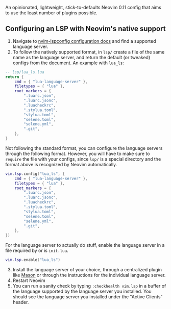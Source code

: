 An opinionated, lightweight, stick-to-defaults Neovim 0.11 config that aims to use the least number of plugins possible.

## Configuring an LSP with Neovim's native support

1. Navigate to [nvim-lspconfig configuration docs](https://github.com/neovim/nvim-lspconfig/blob/master/doc/configs.md) and find a supported language server.
2. To follow the natively supported format, in `lsp/` create a file of the same name as the language server, and return the default (or tweaked) configs from the document. An example with `lua_ls`:

```lua
-- lsp/lua_ls.lua
return {
	cmd = { "lua-language-server" },
	filetypes = { "lua" },
	root_markers = {
		".luarc.json",
		".luarc.jsonc",
		".luacheckrc",
		".stylua.toml",
		"stylua.toml",
		"selene.toml",
		"selene.yml",
		".git",
	},
}
```

Not following the standard format, you can configure the language servers through the following format. However, you will have to make sure to `require` the file with your configs, since `lsp/` is a special directory and the format above is recognized by Neovim automatically.

```lua
vim.lsp.config("lua_ls", {
	cmd = { "lua-language-server" },
	filetypes = { "lua" },
	root_markers = {
		".luarc.json",
		".luarc.jsonc",
		".luacheckrc",
		".stylua.toml",
		"stylua.toml",
		"selene.toml",
		"selene.yml",
		".git",
	},
})
```

For the language server to actually do stuff, enable the language server in a file required by or is `init.lua`.

```lua
vim.lsp.enable("lua_ls")
```

3. Install the language server of your choice, through a centralized plugin like [Mason](https://github.com/mason-org/mason.nvim) or through the instructions for the individual language server.
4. Restart Neovim
5. You can run a sanity check by typing `:checkhealth vim.lsp` in a buffer of the language supported by the language server you installed. You should see the language server you installed under the "Active Clients" header.
